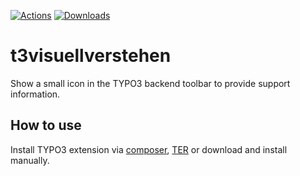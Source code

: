 [![Actions](https://github.com/visuellverstehen/t3visuellverstehen/workflows/TER/badge.svg)](https://github.com/visuellverstehen/t3visuellverstehen/actions)
[![Downloads](https://img.shields.io/packagist/dt/visuellverstehen/t3visuellverstehen.svg)](https://packagist.org/packages/visuellverstehen/t3visuellverstehen)

# t3visuellverstehen
Show a small icon in the TYPO3 backend toolbar to provide support information.

## How to use
Install TYPO3 extension via [composer](https://packagist.org/packages/visuellverstehen/t3visuellverstehen), [TER](https://extensions.typo3.org/extension/t3visuellverstehen/) or download and install manually.
